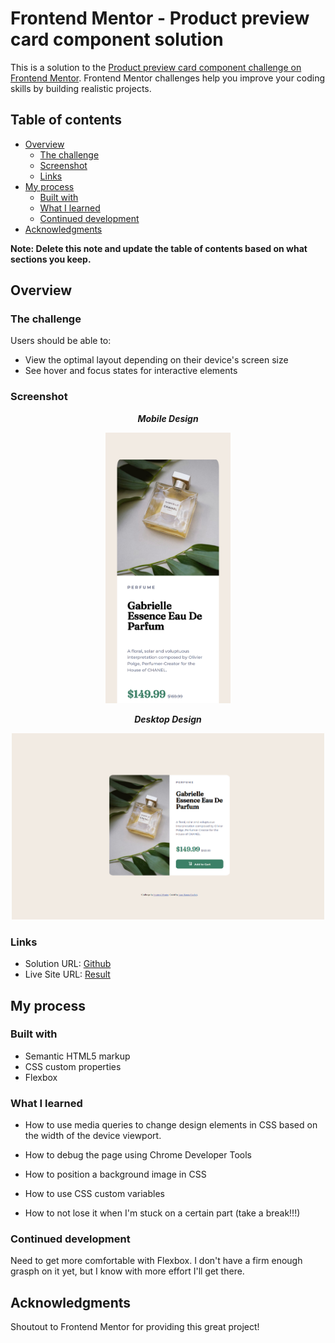 # Frontend Mentor - Product preview card component solution

This is a solution to the [Product preview card component challenge on Frontend Mentor](https://www.frontendmentor.io/challenges/product-preview-card-component-GO7UmttRfa). Frontend Mentor challenges help you improve your coding skills by building realistic projects.

## Table of contents

- [Overview](#overview)
  - [The challenge](#the-challenge)
  - [Screenshot](#screenshot)
  - [Links](#links)
- [My process](#my-process)
  - [Built with](#built-with)
  - [What I learned](#what-i-learned)
  - [Continued development](#continued-development)
- [Acknowledgments](#acknowledgments)

**Note: Delete this note and update the table of contents based on what sections you keep.**

## Overview

### The challenge

Users should be able to:

- View the optimal layout depending on their device's screen size
- See hover and focus states for interactive elements

### Screenshot

<p align="center"><em><b>Mobile Design</em></b></p>
<p align="center" >
  <img src="./screenshots/127.0.0.1_5500_index.html(iPhone%2012%20Pro).png" width = 200px height = auto style="display:inline">
</p>

<p align="center"><em><b>Desktop Design</b></em></p>
<p align="center"><img src="./screenshots/127.0.0.1_5500_index.html.png" width = 500px height = auto></p>

### Links

- Solution URL: [Github](https://github.com/retop56/FrontendMentor---Product-preview-card-component)
- Live Site URL: [Result](https://retop56.github.io/FrontendMentor---Product-preview-card-component/)

## My process

### Built with

- Semantic HTML5 markup
- CSS custom properties
- Flexbox

### What I learned

- How to use media queries to change design elements in CSS based on the width of the device viewport.

- How to debug the page using Chrome Developer Tools

- How to position a background image in CSS

- How to use CSS custom variables

- How to not lose it when I'm stuck on a certain part (take a break!!!)

### Continued development

Need to get more comfortable with Flexbox. I don't have a firm enough grasph on it yet, but I know with more effort I'll get there.

## Acknowledgments

Shoutout to Frontend Mentor for providing this great project!
